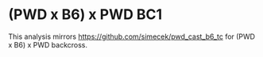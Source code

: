 # (PWD x B6) x PWD BC1

This analysis mirrors https://github.com/simecek/pwd_cast_b6_tc for (PWD x B6) x PWD backcross.